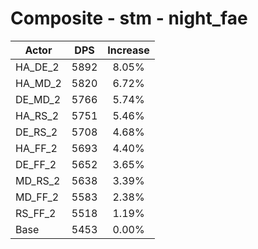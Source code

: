 # Composite - stm - night_fae
| Actor | DPS | Increase |
|---|:---:|:---:|
|HA_DE_2|5892|8.05%|
|HA_MD_2|5820|6.72%|
|DE_MD_2|5766|5.74%|
|HA_RS_2|5751|5.46%|
|DE_RS_2|5708|4.68%|
|HA_FF_2|5693|4.40%|
|DE_FF_2|5652|3.65%|
|MD_RS_2|5638|3.39%|
|MD_FF_2|5583|2.38%|
|RS_FF_2|5518|1.19%|
|Base|5453|0.00%|
